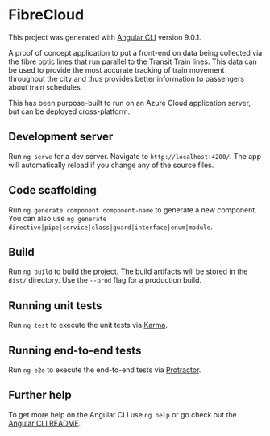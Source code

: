 # FibreCloud

This project was generated with [Angular CLI](https://github.com/angular/angular-cli) version 9.0.1.

A proof of concept application to put a front-end on data being collected via the fibre optic lines that run parallel to the Transit Train lines. This data can be used to provide the most accurate tracking of train movement throughout the city and thus provides better information to passengers about train schedules.

This has been purpose-built to run on an Azure Cloud application server, but can be deployed cross-platform.

## Development server

Run `ng serve` for a dev server. Navigate to `http://localhost:4200/`. The app will automatically reload if you change any of the source files.

## Code scaffolding

Run `ng generate component component-name` to generate a new component. You can also use `ng generate directive|pipe|service|class|guard|interface|enum|module`.

## Build

Run `ng build` to build the project. The build artifacts will be stored in the `dist/` directory. Use the `--prod` flag for a production build.

## Running unit tests

Run `ng test` to execute the unit tests via [Karma](https://karma-runner.github.io).

## Running end-to-end tests

Run `ng e2e` to execute the end-to-end tests via [Protractor](http://www.protractortest.org/).

## Further help

To get more help on the Angular CLI use `ng help` or go check out the [Angular CLI README](https://github.com/angular/angular-cli/blob/master/README.md).
